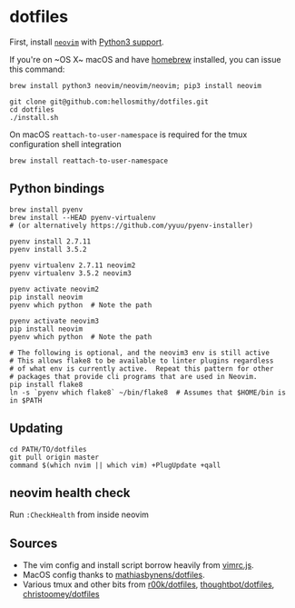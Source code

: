 # dotfiles

First, install [`neovim`](https://neovim.io/) with [Python3 support](https://github.com/neovim/python-client).

If you're on ~OS X~ macOS and have [homebrew](https://brew.sh) installed,
you can issue this command:

```
brew install python3 neovim/neovim/neovim; pip3 install neovim
```

```
git clone git@github.com:hellosmithy/dotfiles.git
cd dotfiles
./install.sh
```

On macOS `reattach-to-user-namespace` is required for the tmux configuration shell integration

```
brew install reattach-to-user-namespace
```

## Python bindings

```
brew install pyenv
brew install --HEAD pyenv-virtualenv
# (or alternatively https://github.com/yyuu/pyenv-installer)

pyenv install 2.7.11
pyenv install 3.5.2

pyenv virtualenv 2.7.11 neovim2
pyenv virtualenv 3.5.2 neovim3

pyenv activate neovim2
pip install neovim
pyenv which python  # Note the path

pyenv activate neovim3
pip install neovim
pyenv which python  # Note the path

# The following is optional, and the neovim3 env is still active
# This allows flake8 to be available to linter plugins regardless
# of what env is currently active.  Repeat this pattern for other
# packages that provide cli programs that are used in Neovim.
pip install flake8
ln -s `pyenv which flake8` ~/bin/flake8  # Assumes that $HOME/bin is in $PATH
```

## Updating

```
cd PATH/TO/dotfiles
git pull origin master
command $(which nvim || which vim) +PlugUpdate +qall
```

## neovim health check

Run `:CheckHealth` from inside neovim

## Sources

- The vim config and install script borrow heavily from [vimrc.js](https://github.com/zperrault/vimrc.js).
- MacOS config thanks to [mathiasbynens/dotfiles](https://github.com/mathiasbynens/dotfiles).
- Various tmux and other bits from [r00k/dotfiles](https://github.com/r00k/dotfiles), [thoughtbot/dotfiles](https://github.com/thoughtbot/dotfiles), [christoomey/dotfiles](https://github.com/christoomey/dotfiles)
